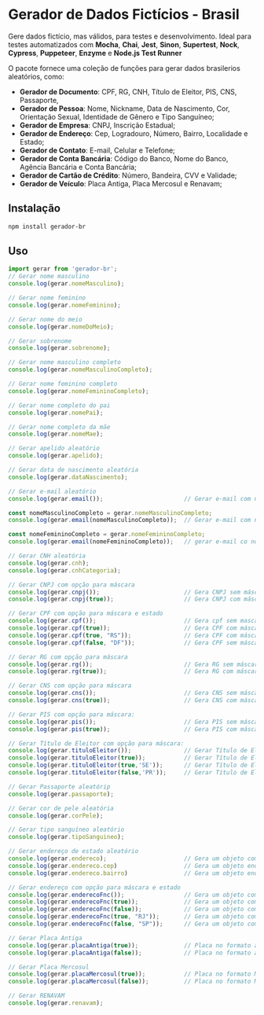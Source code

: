 # Gerador de Dados Fictícios - Brasil

Gere dados fictício, mas válidos, para testes e desenvolvimento.
Ideal para testes automatizados com **Mocha**, **Chai**, **Jest**, **Sinon**, **Supertest**, **Nock**, **Cypress**, **Puppeteer**, **Enzyme** e **Node.js Test Runner**

O pacote fornece uma coleção de funções para gerar dados brasilerios aleatórios, como:

* **Gerador de Documento**: CPF, RG, CNH, Título de Eleitor, PIS, CNS, Passaporte,
* **Gerador de Pessoa**: Nome, Nickname,  Data de Nascimento, Cor, Orientação Sexual, Identidade de Gênero e Tipo Sanguíneo;
* **Gerador de Empresa**: CNPJ, Inscrição Estadual;
* **Gerador de Endereço**: Cep, Logradouro, Número, Bairro, Localidade e Estado;
* **Gerador de Contato**: E-mail, Celular e Telefone;
* **Gerador de Conta Bancária**: Código do Banco, Nome do Banco, Agência Bancária e Conta Bancária;
* **Gerador de Cartão de Crédito**: Número, Bandeira, CVV e Validade;
* **Gerador de Veículo**: Placa Antiga, Placa Mercosul e Renavam;

## Instalação

```bash
npm install gerador-br
```

## Uso

```js
import gerar from 'gerador-br';
// Gerar nome masculino
console.log(gerar.nomeMasculino);

// Gerar nome feminino
console.log(gerar.nomeFeminino);

// Gerar nome do meio
console.log(gerar.nomeDoMeio);

// Gerar sobrenome
console.log(gerar.sobrenome);

// Gerar nome masculino completo
console.log(gerar.nomeMasculinoCompleto);

// Gerar nome feminino completo
console.log(gerar.nomeFemininoCompleto);

// Gerar nome completo do pai
console.log(gerar.nomePai);

// Gerar nome completo da mãe
console.log(gerar.nomeMae);

// Gerar apelido aleatório
console.log(gerar.apelido);

// Gerar data de nascimento aleatória
console.log(gerar.dataNascimento);

// Gerar e-mail aleatório
console.log(gerar.email());                       // Gerar e-mail com nickname aleatório

const nomeMasculinoCompleto = gerar.nomeMasculinoCompleto;
console.log(gerar.email(nomeMasculinoCompleto));  // Gerar e-mail com nome masculino

const nomeFemininoCompleto = gerar.nomeFemininoCompleto;
console.log(gerar.email(nomeFemininoCompleto));   // gerar e-mail co nome feminino

// Gerar CNH aleatória
console.log(gerar.cnh);
console.log(gerar.cnhCategoria);

// Gerar CNPJ com opção para máscara
console.log(gerar.cnpj());                        // Gera CNPJ sem máscara
console.log(gerar.cnpj(true));                    // Gera CNPJ com máscara

// Gerar CPF com opção para máscara e estado
console.log(gerar.cpf());                         // Gera cpf sem mascara e de estado aleatório
console.log(gerar.cpf(true));                     // Gera CPF com máscara e de estado aleatório
console.log(gerar.cpf(true, "RS"));               // Gera CPF com máscara e do estado informado
console.log(gerar.cpf(false, "DF"));              // Gera CPF sem máscara e do estado informado

// Gerar RG com opção para máscara
console.log(gerar.rg());                          // Gera RG sem máscara
console.log(gerar.rg(true));                      // Gera RG com máscara

// Gerar CNS com opção para máscara
console.log(gerar.cns());                         // Gera CNS sem máscara
console.log(gerar.cns(true));                     // Gera CNS com máscara

// Gerar PIS com opção para máscara:
console.log(gerar.pis());                         // Gera PIS sem máscara
console.log(gerar.pis(true));                     // Gera PIS com máscara

// Gerar Título de Eleitor com opção para máscara:
console.log(gerar.tituloEleitor());               // Gerar Título de Eleitor sem máscara e de estado aleatório
console.log(gerar.tituloEleitor(true));           // Gerar Título de Eleitor com máscara e de estado aleatório
console.log(gerar.tituloEleitor(true,'SE'));      // Gerar Título de Eleitor sem máscara e de estado informado
console.log(gerar.tituloEleitor(false,'PR'));     // Gerar Título de Eleitor com máscara e de estado informado

// Gerar Passaporte aleatórip
console.log(gerar.passaporte);

// Gerar cor de pele aleatória
console.log(gerar.corPele);

// Gerar tipo sanguíneo aleatório
console.log(gerar.tipoSanguineo);

// Gerar endereço de estado aleatório
console.log(gerar.endereco);                      // Gera um objeto com todos os campos do endereço
console.log(gerar.endereco.cep)                   // Gera um objeto endereço e retorna apenas o CEP
console.log(gerar.endereco.bairro)                // Gera um objeto endereço e retorna apenas o bairro

// Gerar endereço com opção para máscara e estado
console.log(gerar.enderecoFnc());                 // Gera um objeto com todos os campos do endereço e de estado aleatório
console.log(gerar.enderecoFnc(true));             // Gera um objeto com todos os campos do endereço, o CEP com máscara e de estado aleatório
console.log(gerar.enderecoFnc(false));            // Gera um objeto com todos os campos do endereço, o CEP sem máscara e de estado aleatório
console.log(gerar.enderecoFnc(true, "RJ"));       // Gera um objeto com todos os campos do endereço, o CEP com máscara e do estado informado
console.log(gerar.enderecoFnc(false, "SP"));      // Gera um objeto com todos os campos do endereço, o CEP sem máscara e do estado informado

// Gerar Placa Antiga
console.log(gerar.placaAntiga(true));             // Placa no formato antigo com máscara "ABC-1234"
console.log(gerar.placaAntiga(false));            // Placa no formato antigo sem máscara "ABC1234"

// Gerar Placa Mercosul
console.log(gerar.placaMercosul(true));           // Placa no formato Mercosul sem máscara "ABC1D23"
console.log(gerar.placaMercosul(false));          // Placa no formato Mercosul com máscara "ABC-1D23"

// Gerar RENAVAM
console.log(gerar.renavam);
```
